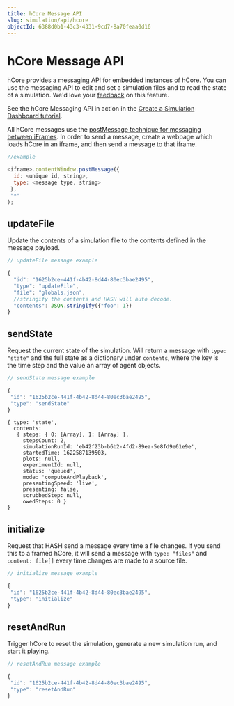 ```yaml
---
title: hCore Message API
slug: simulation/api/hcore
objectId: 6388d0b1-43c3-4331-9cd7-8a70feaa0d16
---
```


# hCore Message API

hCore provides a messaging API for embedded instances of hCore. You can use the messaging API to edit and set a simulation files and to read the state of a simulation. We'd love your [feedback](/contact) on this feature.

<Hint style="info">

See the hCore Messaging API in action in the [Create a Simulation Dashboard tutorial](/docs/simulation/tutorials/create-a-simulation-dashboard).

</Hint>

All hCore messages use the [postMessage technique for messaging between iFrames](https://developer.mozilla.org/en-US/docs/Web/API/Window/postMessage). In order to send a message, create a webpage which loads hCore in an iframe, and then send a message to that iframe.

```javascript
//example

<iframe>.contentWindow.postMessage({
  id: <unique id, string>,
  type: <message type, string>
 },
 "*"
);
```

## updateFile

Update the contents of a simulation file to the contents defined in the message payload.

```javascript
// updateFile message example

{
  "id": "1625b2ce-441f-4b42-8d44-80ec3bae2495",
  "type": "updateFile",
  "file": "globals.json",
  //stringify the contents and HASH will auto decode.
  "contents": JSON.stringify({"foo": 1})
}
```

## sendState

Request the current state of the simulation. Will return a message with `type: "state"` and the full state as a dictionary under `contents`, where the key is the time step and the value an array of agent objects.

<Tabs>

<Tab title="Message" >

```javascript
// sendState message example

{
 "id": "1625b2ce-441f-4b42-8d44-80ec3bae2495",
 "type": "sendState"
}
```

</Tab>

<Tab title="Response" >

```
{ type: 'state',
  contents:
   { steps: { 0: [Array], 1: [Array] },
     stepsCount: 2,
     simulationRunId: 'eb42f23b-b6b2-4fd2-89ea-5e8fd9e61e9e',
     startedTime: 1622587139503,
     plots: null,
     experimentId: null,
     status: 'queued',
     mode: 'computeAndPlayback',
     presentingSpeed: 'live',
     presenting: false,
     scrubbedStep: null,
     owedSteps: 0 }
}
```

</Tab>
</Tabs>

## initialize

Request that HASH send a message every time a file changes. If you send this to a framed hCore, it will send a message with `type: "files"` and `content: file[]` every time changes are made to a source file.

<Tabs>

<Tab title="Message" >


```javascript
// initialize message example

{
 "id": "1625b2ce-441f-4b42-8d44-80ec3bae2495",
 "type": "initialize"
}
```

</Tab>

</Tabs>

## resetAndRun

Trigger hCore to reset the simulation, generate a new simulation run, and start it playing.

<Tabs>

<Tab title="Message" >

```javascript
// resetAndRun message example

{
 "id": "1625b2ce-441f-4b42-8d44-80ec3bae2495",
 "type": "resetAndRun"
}
```

</Tab>

</Tabs>
